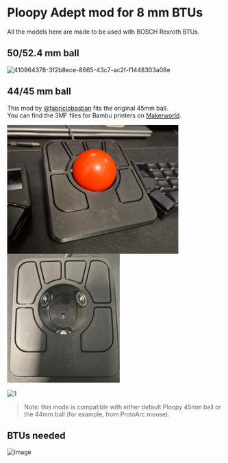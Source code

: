 # Ploopy Adept mod for 8 mm BTUs

All the models here are made to be used with BOSCH Rexroth BTUs.

## 50/52.4 mm ball

![410964378-3f2b8ece-8665-43c7-ac2f-f1448303a08e](https://github.com/user-attachments/assets/4c48117c-0091-4ceb-b4cd-1b48f9380d78)

## 44/45 mm ball

This mod by [@fabriciobastian](https://github.com/fabriciobastian) fits the original 45mm ball. \
You can find the 3MF files for Bambu printers on [Makerworld](https://makerworld.com/en/models/1087275#profileId-1080219).

<p>
  <img src='./44-45mm ball/images/45mm-top.png' height="300px" align="left"/>
  <img src='./44-45mm ball/images/45mm-top-no-ball.png' height="300px" />
</p>

![1](https://github.com/user-attachments/assets/97e48cd0-2c5a-4081-82a7-5ecc3e960016)

> Note: this mode is compatible with either default Ploopy 45mm ball or the 44mm ball (for example, from ProtoArc mouse).

## BTUs needed

![image](https://github.com/user-attachments/assets/a1a8a0e0-8605-44d5-94d4-03515e37f13b)
